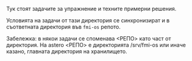 Тук стоят задачите за упражнение и техните примерни решения.

Условията на задачи от тази директория се синхронизират и в
съответната директория във `fmi-os` репото.

Забележка: в някои задачи се споменава <РЕПО> като част от директория. На
astero <РЕПО> е директорията /srv/fmi-os или иначе казано, главната директория
на хранилището.
